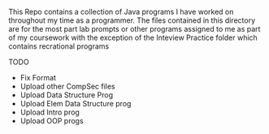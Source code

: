 This Repo contains a collection of Java programs I have worked on throughout my time as a programmer. The files contained in this directory are for the most part lab prompts or other programs assigned to me as part of my coursework with the exception of the Inteview Practice folder which contains recrational programs

TODO
* Fix Format
* Upload other CompSec files
* Upload Data Structure Prog
* Upload Elem Data Structure prog
* Upload Intro prog
* Upload OOP progs
